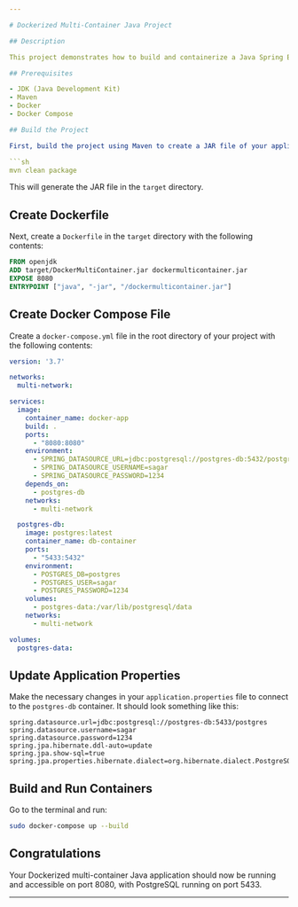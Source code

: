 ```yaml
---

# Dockerized Multi-Container Java Project

## Description

This project demonstrates how to build and containerize a Java Spring Boot application using Maven and Docker, and how to set up a multi-container environment using Docker Compose with a PostgreSQL database.

## Prerequisites

- JDK (Java Development Kit)
- Maven
- Docker
- Docker Compose

## Build the Project

First, build the project using Maven to create a JAR file of your application:

```sh
mvn clean package
```

This will generate the JAR file in the `target` directory.

## Create Dockerfile

Next, create a `Dockerfile` in the `target` directory with the following contents:

```Dockerfile
FROM openjdk
ADD target/DockerMultiContainer.jar dockermulticontainer.jar
EXPOSE 8080
ENTRYPOINT ["java", "-jar", "/dockermulticontainer.jar"]
```

## Create Docker Compose File

Create a `docker-compose.yml` file in the root directory of your project with the following contents:

```yaml
version: '3.7'

networks:
  multi-network:

services:
  image:
    container_name: docker-app
    build: .
    ports:
      - "8080:8080"
    environment:
      - SPRING_DATASOURCE_URL=jdbc:postgresql://postgres-db:5432/postgres
      - SPRING_DATASOURCE_USERNAME=sagar
      - SPRING_DATASOURCE_PASSWORD=1234
    depends_on:
      - postgres-db
    networks:
      - multi-network

  postgres-db:
    image: postgres:latest
    container_name: db-container
    ports:
      - "5433:5432"
    environment:
      - POSTGRES_DB=postgres
      - POSTGRES_USER=sagar
      - POSTGRES_PASSWORD=1234
    volumes:
      - postgres-data:/var/lib/postgresql/data
    networks:
      - multi-network

volumes:
  postgres-data:


```

## Update Application Properties

Make the necessary changes in your `application.properties` file to connect to the `postgres-db` container. It should look something like this:

```properties
spring.datasource.url=jdbc:postgresql://postgres-db:5433/postgres
spring.datasource.username=sagar
spring.datasource.password=1234
spring.jpa.hibernate.ddl-auto=update
spring.jpa.show-sql=true
spring.jpa.properties.hibernate.dialect=org.hibernate.dialect.PostgreSQLDialect
```

## Build and Run Containers

Go to the terminal and run:

```sh
sudo docker-compose up --build
```

## Congratulations

Your Dockerized multi-container Java application should now be running and accessible on port 8080, with PostgreSQL running on port 5433.

---
```

